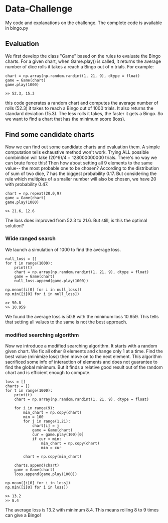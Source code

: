 # Data-Challenge
My code and explanations on the challenge. 
The complete code is available in bingo.py

## Evaluation
We first develop the class "Game" based on the rules to evaluate the Bingo charts. For a given chart, when Game.play() is called, it returns the average number of dice rolls it takes a reach a Bingo out of n trials. For example:

```
chart = np.array(np.random.randint(1, 21, 9), dtype = float)
game = Game(chart)
game.play(1000)

>> 52.3, 15.3
```
this code generates a random chart and computes the average number of rolls (52.3) it takes to reach a Bingo out of 1000 trials. It also returns the standard deviation (15.3).
The less rolls it takes, the faster it gets a Bingo. So we want to find a chart that has the minimum score (loss).

## Find some candidate charts
Now we can find out some candidate charts and evaluation them.
A simple computation tells exhaustive method won't work. Trying ALL possible combinition will take (20^9)/4 = 128000000000 trials. There's no way we can brute force this! 
Then how about setting all 9 elements to the same value-- the most probable one to be chosen? According to the distribution of sum of two dice, 7 has the biggest probability 0.17. But considering the rule which multiples of a smaller number will also be chosen, we have 20 with probability 0.47. 
```
chart = np.repeat(20.0,9)
game = Game(chart)
game.play(1000)

>> 21.6, 12.6
```
The loss does improved from 52.3 to 21.6. But still, is this the optimal solution?
### Wide ranged search
We launch a simulation of 1000 to find the average loss. 
```
null_loss = []
for t in range(1000):
    print(t)
    chart = np.array(np.random.randint(1, 21, 9), dtype = float)
    game = Game(chart)
    null_loss.append(game.play(1000))
   
np.mean([i[0] for i in null_loss])
np.min([i[0] for i in null_loss])   

>> 50.8
>> 10.959
```
We found the average loss is 50.8 with the minimum loss 10.959. This tells that setting all values to the same is not the best approach.

### modified searching algorithm
Now we introduce a modified searching algorithm. It starts with a random given chart. We fix all other 8 elements and change only 1 at a time. Find the best value (minimize loss) then move on to the next element. This algorithm sacrificed some info of interaction of elements and does not guarantee to find the global minimum. But it finds a relative good result out of the random chart and is efficient enough to compute.

```
loss = []
charts = []
for t in range(1000):
    print(t)
    chart = np.array(np.random.randint(1, 21, 9), dtype = float)
    
    for i in range(9):
        min_chart = np.copy(chart)
        min = 100
        for j in range(1,21):
            chart[i] = j
            game = Game(chart)
            cur = game.play(100)[0]
            if cur < min:
                min_chart = np.copy(chart)
                min = cur
        
        chart = np.copy(min_chart)       
    
    charts.append(chart)
    game = Game(chart)
    loss.append(game.play(1000))

np.mean([i[0] for i in loss])
np.min([i[0] for i in loss])

>> 13.2
>> 8.4
```
The average loss is 13.2 with minimum 8.4. 
This means rolling 8 to 9 times can give a Bingo!
